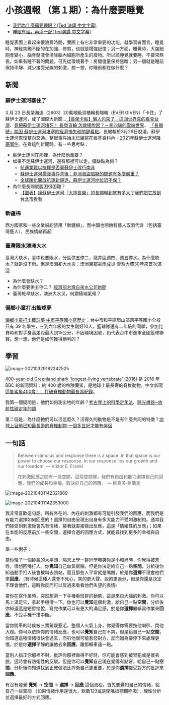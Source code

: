# 小孩週報 （第１期）：為什麼要睡覺

- [我們為什麼需要睡眠？(Ted 演講 中文字幕)](https://youtu.be/QfUx5xBHTbo)
- [睡眠有理，再添一記(Ted演講 中文字幕)](https://youtu.be/eWHkZY40DRs) 

睡覺表面上看起來很浪費時間，實際上有它非常重要的功能。就學習者而言，睡覺時，神經突觸不斷的在加強、修剪，也就是增強記憶；另一方面，睡覺時，大腦細胞會變小，腦脊髓液會清除腦內細胞所產生的廢物。所以該睡覺就要睡，不要常熬夜。如果有睡不著的問題，可先從環境著手：房間儘量保持黑暗；另一個就是睡前保持平靜、減少接受光線的刺激，想一想，你睡前都在做什麼？

## 新聞

### 蘇伊士運河塞住了

3 月 23 日長榮海運（2603）20萬噸級貨櫃輪長賜輪（EVER GIVEN）「卡住」了蘇伊士運河，成了國際大新聞…[【長榮卡船】懶人包來了　這回世界真的看見台灣](https://tw.appledaily.com/property/20210324/CE4VJECRCJDMPEJKU73WF2FXYM/)、[竟把蘇伊士運河堵死！ 長榮貨輪 怎救援脫困？－李四端的雲端世界](https://youtu.be/6e7dauCdlrI)、 [「長賜號」脫困 蘇伊士運河堵塞的經濟損失和關鍵看點](https://www.bbc.com/zhongwen/trad/world-56563579)。長賜輪於3月29日脫淺，蘇伊士運河恢復雙向交通。整起事件始末已編寫在維基百科內 - [2021年蘇伊士運河阻塞事件](https://zh.wikipedia.org/wiki/2021%E5%B9%B4%E8%98%87%E4%BC%8A%E5%A3%AB%E9%81%8B%E6%B2%B3%E9%98%BB%E5%A1%9E%E4%BA%8B%E4%BB%B6)。在看這則新聞時，有一些思考點：

  - 蘇伊士運河在那裡，為什麼他重要？
  - 如果不走蘇伊士運河，還有那裡可以走，優缺點為何？
    - [航運業難以抉擇是否棄蘇伊士改行南非](https://www.hk01.com/01%E8%A7%80%E9%BB%9E/604560/%E8%88%AA%E9%81%8B%E6%A5%AD%E9%9B%A3%E4%BB%A5%E6%8A%89%E6%93%87%E6%98%AF%E5%90%A6%E6%A3%84%E8%98%87%E4%BC%8A%E5%A3%AB%E6%94%B9%E8%A1%8C%E5%8D%97%E9%9D%9E)
    - [蘇伊士運河擱淺事件背後：非洲海盜猖獗的問題有多麼嚴重？](https://www.gvm.com.tw/article/78732)
    - [全球暖化開啟航運新競逐，蘇伊士運河地位恐不保？](https://technews.tw/2021/03/31/global-warming-opens-a-new-competition-for-shipping/)
 - 為什麼長賜號脫困很困難？
   	- [【圖表】讓蘇伊士運河「大排長榮」的長賜輪到底有多大？我們把它放到台北市看看 ](https://www.thenewslens.com/article/148911)

### 新疆棉

西方國家和一些企業紛紛禁用「新疆棉」，而中國也開始有藝人取消代言（包括臺灣藝人），民族情緒再起

### 臺灣限水澳洲大水

臺灣大缺水，臺中也要限水，分區供五停二，龍井區週四、週五停水。為什麼缺水？就是沒下雨。但是澳洲卻大水災：[澳洲東部豪雨成災 雪梨大壩30年來首次滿溢](https://news.ttv.com.tw/news/11003210001400W)

  - 為什麼會缺水？
  - 為什麼要供五停二？ [經濟部台灣自來水公司新聞 ](https://www.moea.gov.tw/MNS/populace/news/News.aspx?kind=1&menu_id=40&news_id=93642)
  - 臺灣乾旱缺水，澳洲大水災，何謂極端氣候？

### 偏鄉小童打出籃球夢

[偏鄉小童打出籃球夢 中市平等國小寫歷史](https://www.cna.com.tw/news/aspt/202103180287.aspx)：台中市和平區環山部落平等國小全校只有 39 名學生，三到六年級的女生剛好10人，籃球隊還有二年級的同學，參加比賽時和對手身高差距最大到15公分，不因環境困窘，仍代表台中市進軍全國籃球聯賽。想一想，他們是如何獲得勝利的？

## 學習

![image-20210329182242525](https://i.imgur.com/fkpykqF.png)

[400-year-old Greenland shark ‘longest-living vertebrate’ (2016)](https://www.bbc.com/news/science-environment-37047168) 是 2016 年 BBC 的新聞資料：約 400 歲的格陵蘭鯊，是地球上最長壽的脊椎動物。中文新聞 [這隻鯊魚400歲！　打破脊椎動物最長壽紀錄](https://www.upmedia.mg/news_info.php?SerialNo=2195)。

我第一個疑問是，他們如何測出牠的年齡？[考古學上的科學定年法](https://ejournal.stpi.narl.org.tw/sd/download?source=10612-04.pdf&vlId=96dfb3d29c44433f97e17d5f6e6d524f&nd=1&ds=1)、[時光機器─放射性碳定年的調](https://highscope.ch.ntu.edu.tw/wordpress/?p=14058)

第二個是，為什麼牠們可以活這麼久？活得久的動物是不是有什麼共同的特徵？[地球上目前已知最長壽的脊椎動物 一個多世紀才能有伴侶](https://www.ntdtv.com/b5/2020/07/26/a102902832.html)

## 一句話

> Between stimulus and response there is a space. In that space is our power to choose our response. In our response lies our growth and our freedom. ― Viktor E. Frankl 
>
> 在刺激回應之間有一段空間，這段空間裡，我們有自由和能力選擇自己的回應，我們的成長和幸福，取決於自己的回應。 ― 維克多·弗蘭克

![image-20210401142321889](https://i.imgur.com/XcfYZbu.png)

![image-20210401142353000](https://i.imgur.com/9NXpYaS.png)

我非常喜歡這句話。所有外在的、內在的刺激都有可能引發我們的回應，而我們是有能力選擇如何回應的！選擇的自由呈現出自身有多大能力不受刺激制約。通常我們接受到刺激後會先有情緒，接著就直接做出反應，這是「情緒性的反應」；如果在本能的反應前加一些空間，選擇合適的回應方式，就能尋找到更多的幸福與自由。

舉一些例子：

當你理了一個帥氣的大平頭，隔天上學一群同學嘲笑你是小和尚時，你覺得被羞辱，很想回嘴打人。你**覺知**自己血氣衝腦，但是你決定給自己一點**空間**，分析後你知道動手打人後會被叫去罰站，而且那些人平常就是嘴賤，於是你**選擇**不理會他們來**回應**。（有時候這種人還會不死心，笑的更大聲、說的更過分，但是你還是決定不理會他們，這時你反而可以反過來看看他們失望的表情)

當你在寫作業時，突然想滑一下手機看班群的動態，這是來自大腦的刺激。你可以馬上滿足它，拿起手機滑一下。你也可以**覺知**這個刺激，給自己一點**空間**，分析後你知道這是短暫愉悅，寫完作業可以有更大的滿足感，於是你**選擇**繼續寫作業來**回應**，不受手機干擾中斷。

當你開車的時候被三寶駕駛惹毛，整個人火氣上身，你覺得你需要按他喇叭、閃他大燈。你可以依照你的情緒反應，也可以**覺知**自己在不爽，但是給自己一點**空間**，你知道這種情緒很快會過去，而叭他很可能惹怒對方，反而因為要停下來處理更慢。於是你**選擇**平靜的讓他去來**回應**，離那輛車遠一點。

當別人指正你那裡不對、批評你那裡做得不好時，你可能會感到被冒犯或是很丟臉，這時會有防衛性的反駁。但是你可以**覺知**自己現在覺得有點窘，給自己一點**空間**，分析後你知道找到正確做法比捍衛自己更重要，於是你**選擇**接受對方的批評來**回應**。

有沒有發覺 **覺知** → **空間** → **選擇** → **回應** 這個流程。首先要覺知自己的情緒，給自己一些空間 （如果情緒作用還很大，默數123或是閉嘴抵顎觀呼吸），理性分析並選擇最好的方式回應。